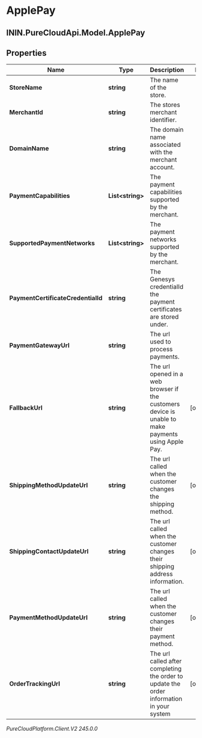 # ApplePay

## ININ.PureCloudApi.Model.ApplePay

## Properties

|Name | Type | Description | Notes|
|------------ | ------------- | ------------- | -------------|
| **StoreName** | **string** | The name of the store. | |
| **MerchantId** | **string** | The stores merchant identifier. | |
| **DomainName** | **string** | The domain name associated with the merchant account. | |
| **PaymentCapabilities** | **List&lt;string&gt;** | The payment capabilities supported by the merchant. | |
| **SupportedPaymentNetworks** | **List&lt;string&gt;** | The payment networks supported by the merchant. | |
| **PaymentCertificateCredentialId** | **string** | The Genesys credentialId the payment certificates are stored under. | |
| **PaymentGatewayUrl** | **string** | The url used to process payments. | |
| **FallbackUrl** | **string** | The url opened in a web browser if the customers device is unable to make payments using Apple Pay. | [optional] |
| **ShippingMethodUpdateUrl** | **string** | The url called when the customer changes the shipping method. | [optional] |
| **ShippingContactUpdateUrl** | **string** | The url called when the customer changes their shipping address information. | [optional] |
| **PaymentMethodUpdateUrl** | **string** | The url called when the customer changes their payment method. | [optional] |
| **OrderTrackingUrl** | **string** | The url called after completing the order to update the order information in your system | [optional] |



_PureCloudPlatform.Client.V2 245.0.0_
